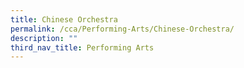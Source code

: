 ```yaml
---
title: Chinese Orchestra
permalink: /cca/Performing-Arts/Chinese-Orchestra/
description: ""
third_nav_title: Performing Arts
---
```

